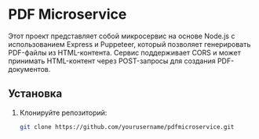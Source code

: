 # PDF Microservice

Этот проект представляет собой микросервис на основе Node.js с использованием Express и Puppeteer, который позволяет генерировать PDF-файлы из HTML-контента. Сервис поддерживает CORS и может принимать HTML-контент через POST-запросы для создания PDF-документов.

## Установка

1. Клонируйте репозиторий:

   ```bash
   git clone https://github.com/yourusername/pdfmicroservice.git